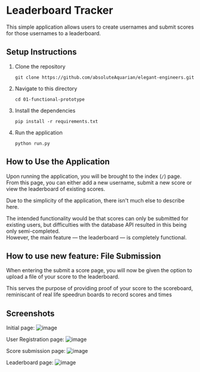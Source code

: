 # Leaderboard Tracker
This simple application allows users to create usernames and submit scores for those usernames to a leaderboard.

## Setup Instructions
1. Clone the repository
    ```commandline
    git clone https://github.com/absoluteAquarian/elegant-engineers.git
    ```
2. Navigate to this directory
    ```commandline
    cd 01-functional-prototype
    ```
3. Install the dependencies
    ```commandline
    pip install -r requirements.txt
    ```
4. Run the application
    ```commandline
    python run.py
    ```

## How to Use the Application
Upon running the application, you will be brought to the index (`/`) page.  
From this page, you can either add a new username, submit a new score or view the leaderboard of existing scores.

Due to the simplicity of the application, there isn't much else to describe here.

The intended functionality would be that scores can only be submitted for existing users, but difficulties with the database API resulted in this being only semi-completed.  
However, the main feature — the leaderboard — is completely functional.

## How to use new feature: File Submission
When entering the submit a score page, you will now be given the option to upload a file of your score to the leaderboard.

This serves the purpose of providing proof of your score to the scoreboard, reminiscant of real life speedrun boards to record scores and times

## Screenshots
Initial page:
![image](https://github.com/user-attachments/assets/05617847-2039-4097-9dd5-65bff79b9a28)

User Registration page:
![image](https://github.com/user-attachments/assets/97a9f822-bf63-464b-af78-1e03781bbc73)

Score submission page:
![image](https://github.com/user-attachments/assets/1bc47cfc-8395-4258-9201-f6d9f6d5610b)

Leaderboard page:
![image](https://github.com/user-attachments/assets/70b89832-8389-461e-8afe-420ae94d636a)
